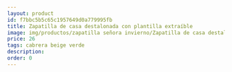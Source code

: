 ```yaml
---
layout: product
id: f7bbc5b5c65c1957649d0a779995fb
title: Zapatilla de casa destalonada con plantilla extraíble
image: img/productos/zapatilla señora invierno/Zapatilla de casa destalonada con plantilla extraíble=26=cabrera beige verde.webp
price: 26
tags: cabrera beige verde
description: 
order: 0
---
```


